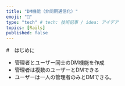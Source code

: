 ```yaml
---
title: "DM機能（非同期通信化）"
emoji: "📩️"
type: "tech" # tech: 技術記事 / idea: アイデア
topics: [Rails]
published: false
---
```


#　はじめに
- 管理者とユーザー同士のDM機能を作成
- 管理者は複数のユーザーとDMできる
- ユーザーは一人の管理者のみとDMできる。


